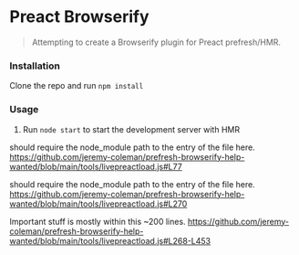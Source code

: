 # Preact Browserify 
> Attempting to create a Browserify plugin for Preact prefresh/HMR.

### Installation
Clone the repo and run `npm install`

### Usage
1. Run `node start` to start the development server with HMR

should require the node_module path to the entry of the file here.
https://github.com/jeremy-coleman/prefresh-browserify-help-wanted/blob/main/tools/livepreactload.js#L77

should require the node_module path to the entry of the file here.
https://github.com/jeremy-coleman/prefresh-browserify-help-wanted/blob/main/tools/livepreactload.js#L270

Important stuff is mostly within this ~200 lines.
https://github.com/jeremy-coleman/prefresh-browserify-help-wanted/blob/main/tools/livepreactload.js#L268-L453